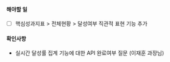 
#### 해야할 일 

- [ ] 핵심성과지표 > 전체현황 > 달성여부 직관적 표현 기능 추가


#### 확인사항

- 실시간 달성률 집계 기능에 대한 API 완료여부 질문 (이재훈 과장님)